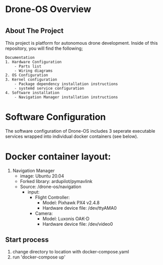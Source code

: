 # Drone-OS Overview
# 

## About The Project
This project is platform for autonomous drone development. 
Inside of this repository, you will find the following;

    Documentation
    1. Hardware Configuration
        - Parts list
        - Wiring diagrams
    2. OS Configuration
    3. Kernel configuration
        - Package dependency installation instructions
        - systemd service configuration
    4. Software installation
        - Navigation Manager installation instructions
     

# Software Configuration
The software configuration of Drone-OS includes 3 seperate executable services wrapped into individual docker containers (see below).

# Docker container layout:
1. Navigation Manager
    - image: Ubuntu 20.04
    - Forked library: ardupilot/pymavlink
    - Source: /drone-os/navigation
        - input:
            - Flight Controller:
                - Model: Pixhawk PX4 v2.4.8
                - Hardware device file: /dev/ttyAMA0
            - Camera:
                - Model: Luxonis OAK-D
                - Hardware device file: /dev/video0

## Start process
1. change directory to location with docker-compose.yaml
2. run 'docker-compose up'


